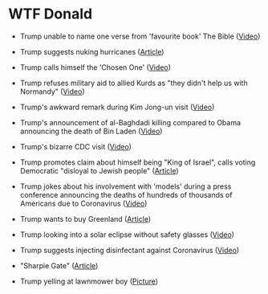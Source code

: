 # WTF Donald 

- Trump unable to name one verse from 'favourite book' The Bible ([Video](https://www.youtube.com/watch?v=ERUngQUCsyE))

- Trump suggests nuking hurricanes ([Article](https://www.theguardian.com/us-news/2019/aug/26/donald-trump-suggests-nuking-hurricanes-to-stop-them-hitting-america-report))

- Trump calls himself the 'Chosen One' ([Video](https://www.youtube.com/watch?v=yP-LmzYYrMQ))

- Trump refuses military aid to allied Kurds as "they didn't help us with Normandy" ([Video](https://www.youtube.com/watch?v=RHkd4t8or9w))

- Trump's awkward remark during Kim Jong-un visit ([Video](https://www.youtube.com/watch?v=v69rOJi8yik))

- Trump's announcement of al-Baghdadi killing compared to Obama announcing the death of Bin Laden ([Video](https://www.youtube.com/watch?v=OsBOWSjOLsE))

- Trump's bizarre CDC visit ([Video](https://www.youtube.com/watch?v=P3nkxrECHKM))

- Trump promotes claim about himself being "King of Israel", calls voting Democratic "disloyal to Jewish people" ([Article](https://www.theguardian.com/us-news/2019/aug/21/trump-american-jewish-democrats-response-antisemitic-trope))

- Trump jokes about his involvement with 'models' during a press conference announcing the deaths of hundreds of thousands of Americans due to Coronavirus ([Video](https://www.youtube.com/watch?v=kd2ArJSKXyM))

- Trump wants to buy Greenland ([Article](https://www.theguardian.com/world/2019/aug/18/trump-considering-buying-greenland))

- Trump looking into a solar eclipse without safety glasses ([Video](https://www.youtube.com/watch?v=CCqwJ7E45W8))

- Trump suggests injecting disinfectant against Coronavirus ([Video](https://www.youtube.com/watch?v=0wcQYA-ol_A))

- "Sharpie Gate" ([Article](https://www.theguardian.com/world/2019/sep/04/trump-hurricane-dorian-alabama-sharpie-map))

- Trump yelling at lawnmower boy ([Picture](https://i.kym-cdn.com/entries/icons/original/000/026/076/DJyXbYEUMAAgt2R.jpg))

